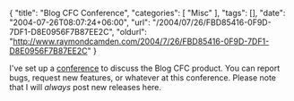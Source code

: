 {
	"title": "Blog CFC Conference",
	"categories": [
		"Misc"
	],
	"tags": [],
	"date": "2004-07-26T08:07:24+06:00",
	"url": "/2004/07/26/FBD85416-0F9D-7DF1-D8E0956F7B87EE2C",
	"oldurl": "http://www.raymondcamden.com/2004/7/26/FBD85416-0F9D-7DF1-D8E0956F7B87EE2C"
}

I've set up a <a href="http://www.camdenfamily.com/morpheus/forums/forums.cfm?conferenceid=4">conference</a> to discuss the Blog CFC product. You can report bugs, request new features, or whatever at this conference. Please note that I will <i>always</i> post new releases here.